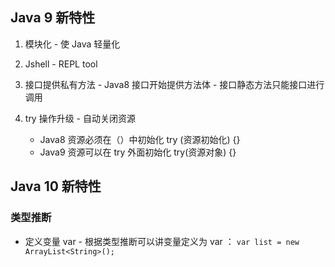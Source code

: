 ## Java 9 新特性

1. 模块化 - 使 Java 轻量化
1. Jshell - REPL tool

1. 接口提供私有方法 - Java8 接口开始提供方法体 - 接口静态方法只能接口进行调用
1. try 操作升级 - 自动关闭资源 
    - Java8 资源必须在（）中初始化 try (资源初始化) {}
    - Java9 资源可以在 try 外面初始化 try(资源对象) {}

## Java 10 新特性

### 类型推断

- 定义变量 var - 根据类型推断可以讲变量定义为 var ： `var list = new ArrayList<String>();`